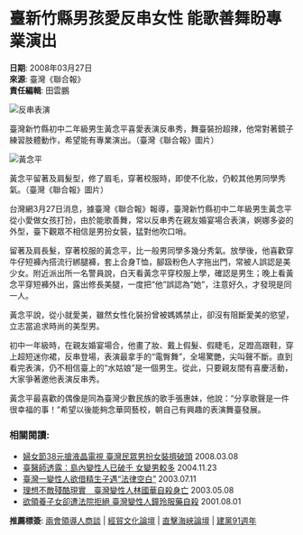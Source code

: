 # 臺新竹縣男孩愛反串女性 能歌善舞盼專業演出

**日期**: 2008年03月27日  
**來源**: 臺灣《聯合報》  
**責任編輯**: 田雲鵬  

![反串表演](http://big5.taiwan.cn/xwzx/bwkx/200803/W020080327355143410606.bmp)

臺灣新竹縣初中二年級男生黃念平喜愛表演反串秀，舞臺裝扮超辣，他常對著鏡子練習肢體動作，希望能有專業演出。（臺灣《聯合報》圖片）  

![黃念平](http://big5.taiwan.cn/xwzx/bwkx/200803/W020080327355143431384.bmp)

黃念平留著及肩髮型，修了眉毛，穿著校服時，即使不化妝，仍較其他男同學秀氣。（臺灣《聯合報》圖片） 

台灣網3月27日消息，據臺灣《聯合報》報導，臺灣新竹縣初中二年級男生黃念平從小愛做女孩打扮，由於能歌善舞，常以反串秀在親友婚宴場合表演，婀娜多姿的外型，臺下觀眾不相信是男扮女裝，猛對他吹口哨。

留著及肩長髮，穿著校服的黃念平，比一般男同學多幾分秀氣。放學後，他喜歡穿牛仔短褲內搭流行綁腿褲，套上合身T恤，腳趿粉色人字拖出門，常被人誤認是美少女。附近派出所一名警員說，白天看黃念平穿校服上學，確認是男生；晚上看黃念平穿短褲外出，露出修長美腿，一度把“他”誤認為“她”，注意好久，才發現是同一人。

黃念平說，從小就愛美，雖然女性化裝扮曾被媽媽禁止，卻沒有阻斷愛美的慾望，立志當追求時尚的美型男。

初中一年級時，在親友婚宴場合，他畫了妝、戴上假髮、假睫毛，足蹬高跟鞋，穿上超短迷你裙，反串登場，表演最拿手的“電臀舞”，全場驚艷，尖叫聲不斷。直到看完表演，仍不相信臺上的“水姑娘”是一個男生。從此，只要親友間有喜慶活動，大家爭著邀他表演反串秀。

黃念平最喜歡的偶像是同為臺灣少數民族的歌手張惠妹，他說：“分享歌聲是一件很幸福的事！”希望以後能夠念華岡藝校，朝自己有興趣的表演舞臺發展。

### 相關閱讀:

- [婦女節38元搶液晶電視 臺灣民眾男扮女裝擠破頭](http://big5.taiwan.cn/xwzx/bwkx/200803/t20080308_601659.htm) 2008.03.08
- [臺醫師透露：島內變性人已破千 女變男較多](http://big5.taiwan.cn/xwzx/bwkx/200411/t20041123_168083.htm) 2004.11.23
- [臺灣一變性人欲借精生子遇“法律空白”](http://big5.taiwan.cn/xwzx/bwkx/200307/t20030711_108809.htm) 2003.07.11
- [理想不敵殘酷現實　臺灣變性人林國華自殺身亡](http://big5.taiwan.cn/xwzx/bwkx/200305/t20030508_102785.htm) 2003.05.08
- [欲領養子女卻遭法院拒絕 臺灣變性人鐘玲服藥自殺](http://big5.taiwan.cn/xwzx/bwkx/200108/t20010801_42438.htm) 2001.08.01

**推薦標簽**: [兩會領導人商談](http://big5.taiwan.cn/gate/big5/pol.special.taiwan.cn/2012/arats_sef_8th/) | [經貿文化論壇](http://big5.taiwan.cn/xwzx/xwjd/201206/t20120627_2763902.htm) | [直擊海峽論壇](http://big5.taiwan.cn/shp/zthd/haixialuntan/index.htm) | [建黨91週年](http://big5.taiwan.cn/zt/szzt/gcdjdzn_35340/index.htm)
<!-- tcd_original_link http://big5.taiwan.cn/xwzx/bwkx/200803/t20080327_614298.htm -->
